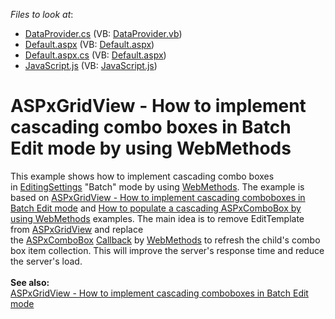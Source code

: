 <!-- default file list -->
*Files to look at*:

* [DataProvider.cs](./CS/App_Code/DataProvider.cs) (VB: [DataProvider.vb](./VB/App_Code/DataProvider.vb))
* [Default.aspx](./CS/Default.aspx) (VB: [Default.aspx](./VB/Default.aspx))
* [Default.aspx.cs](./CS/Default.aspx.cs) (VB: [Default.aspx](./VB/Default.aspx))
* [JavaScript.js](./CS/JavaScript.js) (VB: [JavaScript.js](./VB/JavaScript.js))
<!-- default file list end -->
# ASPxGridView - How to implement cascading combo boxes in Batch Edit mode by using WebMethods


<p>This example shows how to implement cascading combo boxes in <a href="https://documentation.devexpress.com/#AspNet/DevExpressWebASPxGridViewEditingSettings_Modetopic">EditingSettings</a> "Batch" mode by using <a href="https://msdn.microsoft.com/en-us/library/byxd99hx(v=vs.90).aspx">WebMethods</a>. The example is based on <a href="https://www.devexpress.com/Support/Center/p/T124512">ASPxGridView - How to implement cascading comboboxes in Batch Edit mode</a> and <a href="https://www.devexpress.com/Support/Center/p/T356687">How to populate a cascading ASPxComboBox by using WebMethods</a> examples. The main idea is to remove EditTemplate from <a href="https://documentation.devexpress.com/#AspNet/clsDevExpressWebASPxGridViewtopic">ASPxGridView</a> and replace the <a href="https://documentation.devexpress.com/#AspNet/clsDevExpressWebASPxComboBoxtopic">ASPxComboBox</a> <a href="https://documentation.devexpress.com/#AspNet/DevExpressWebASPxAutoCompleteBoxBase_Callbacktopic">Callback</a> by <a href="https://msdn.microsoft.com/en-us/library/byxd99hx(v=vs.90).aspx">WebMethods</a> to refresh the child's combo box item collection. This will improve the server's response time and reduce the server's load.<br><br><strong>See also: <br></strong><a href="https://www.devexpress.com/Support/Center/p/T124512">ASPxGridView - How to implement cascading comboboxes in Batch Edit mode</a><strong><br></strong></p>

<br/>



